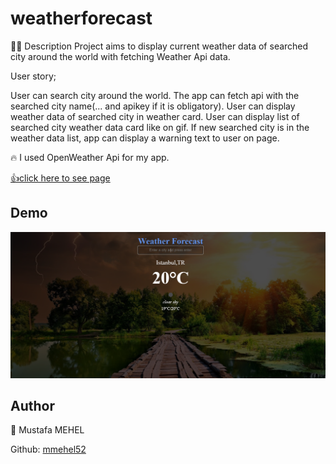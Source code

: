 # weatherforecast

👨‍💻 Description
Project aims to display current weather data of searched city around the world with fetching Weather Api data.

User story;

User can search city around the world.
The app can fetch api with the searched city name(... and apikey if it is obligatory).
User can display weather data of searched city in weather card.
User can display list of searched city weather data card like on gif.
If new searched city is in the weather data list, app can display a warning text to user on page.

🔥 I  used OpenWeather Api for my app.


 [👍click here to see page](https://mmehel52.github.io/weatherforecast/)
 
## Demo
<img src="https://github.com/mmehel52/weatherforecast/blob/main/11.png" width="900"/>


      



## Author
👤 Mustafa MEHEL


Github: [mmehel52](https://github.com/mmehel52)
